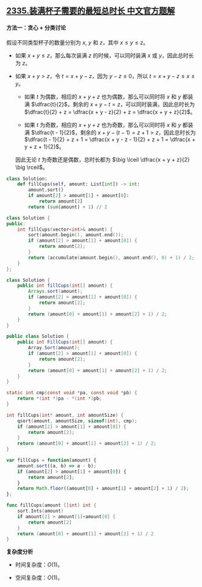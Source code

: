## [2335.装满杯子需要的最短总时长 中文官方题解](https://leetcode.cn/problems/minimum-amount-of-time-to-fill-cups/solutions/100000/zhuang-man-bei-zi-xu-yao-de-zui-duan-zon-c7y4)
#### 方法一：贪心 + 分类讨论

假设不同类型杯子的数量分别为 $x$, $y$ 和 $z$，其中 $x \le y \le z$。

+ 如果 $x + y \le z$，那么每次装满 $z$ 的时候，可以同时装满 $x$ 或 $y$，因此总时长为 $z$。

+ 如果 $x + y \gt z$，令 $t = x + y - z$，因为 $y - z \le 0$，所以 $t = x + y - z \le x \le y$。

    + 如果 $t$ 为偶数，相应的 $x + y + z$ 也为偶数，那么可以同时将 $x$ 和 $y$ 都装满 $\dfrac{t}{2}$，剩余的 $x + y - t = z$，可以同时装满，因此总时长为 $\dfrac{t}{2} + z = \dfrac{x + y - z}{2} + z = \dfrac{x + y + z}{2}$。

    + 如果 $t$ 为奇数，相应的 $x + y + z$ 也为奇数，那么可以同时将 $x$ 和 $y$ 都装满 $\dfrac{t - 1}{2}$，剩余的 $x + y - (t - 1) = z + 1 \gt z$，因此总时长为 $\dfrac{t - 1}{2} + z + 1 = \dfrac{x + y - z - 1}{2} + z + 1 = \dfrac{x + y + z + 1}{2}$。

    因此无论 $t$ 为奇数还是偶数，总时长都为 $\big \lceil \dfrac{x + y + z}{2} \big \rceil$。

```Python [sol1-Python3]
class Solution:
    def fillCups(self, amount: List[int]) -> int:
        amount.sort()
        if amount[2] > amount[1] + amount[0]:
            return amount[2]
        return (sum(amount) + 1) // 2
```

```C++ [sol1-C++]
class Solution {
public:
    int fillCups(vector<int>& amount) {
        sort(amount.begin(), amount.end());
        if (amount[2] > amount[1] + amount[0]) {
            return amount[2];
        }
        return (accumulate(amount.begin(), amount.end(), 0) + 1) / 2;
    }
};
```

```Java [sol1-Java]
class Solution {
    public int fillCups(int[] amount) {
        Arrays.sort(amount);
        if (amount[2] > amount[1] + amount[0]) {
            return amount[2];
        }
        return (amount[0] + amount[1] + amount[2] + 1) / 2;
    }
}
```

```C# [sol1-C#]
public class Solution {
    public int FillCups(int[] amount) {
        Array.Sort(amount);
        if (amount[2] > amount[1] + amount[0]) {
            return amount[2];
        }
        return (amount[0] + amount[1] + amount[2] + 1) / 2;
    }
}
```

```C [sol1-C]
static int cmp(const void *pa, const void *pb) {
    return *(int *)pa - *(int *)pb;
}

int fillCups(int* amount, int amountSize) {
    qsort(amount, amountSize, sizeof(int), cmp);
    if (amount[2] > amount[1] + amount[0]) {
        return amount[2];
    }
    return (amount[0] + amount[1] + amount[2] + 1) / 2;
}
```

```JavaScript [sol1-JavaScript]
var fillCups = function(amount) {
    amount.sort((a, b) => a - b);
    if (amount[2] > amount[1] + amount[0]) {
        return amount[2];
    }
    return Math.floor((amount[0] + amount[1] + amount[2] + 1) / 2);
};
```

```go [sol1-Golang]
func fillCups(amount []int) int {
    sort.Ints(amount)
    if amount[2] > amount[1]+amount[0] {
        return amount[2]
    }
    return (amount[0] + amount[1] + amount[2] + 1) / 2
}
```

**复杂度分析**

+ 时间复杂度：$O(1)$。

+ 空间复杂度：$O(1)$。